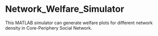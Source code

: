# Network_Welfare_Simulator
This MATLAB simulator can generate welfare plots for different network density in Core-Periphery Social Network.
